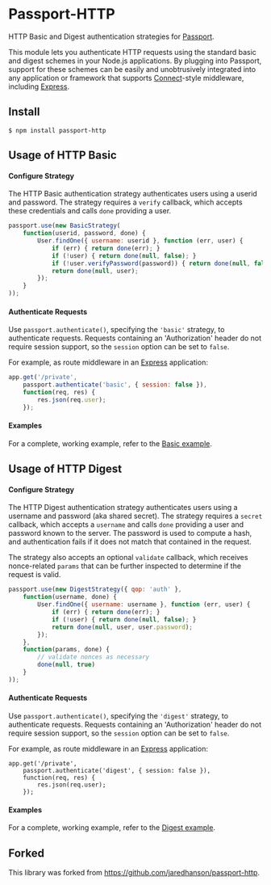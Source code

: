 # Passport-HTTP

HTTP Basic and Digest authentication strategies for [Passport](https://github.com/jaredhanson/passport).

This module lets you authenticate HTTP requests using the standard basic and
digest schemes in your Node.js applications.  By plugging into Passport, support
for these schemes can be easily and unobtrusively integrated into any
application or framework that supports [Connect](http://www.senchalabs.org/connect/)-style
middleware, including [Express](http://expressjs.com/).

## Install

    $ npm install passport-http

## Usage of HTTP Basic

#### Configure Strategy

The HTTP Basic authentication strategy authenticates users using a userid and
password.  The strategy requires a `verify` callback, which accepts these
credentials and calls `done` providing a user.
```js
passport.use(new BasicStrategy(
    function(userid, password, done) {
        User.findOne({ username: userid }, function (err, user) {
            if (err) { return done(err); }
            if (!user) { return done(null, false); }
            if (!user.verifyPassword(password)) { return done(null, false); }
            return done(null, user);
        });
    }
));
```

#### Authenticate Requests

Use `passport.authenticate()`, specifying the `'basic'` strategy, to
authenticate requests.  Requests containing an 'Authorization' header do not
require session support, so the `session` option can be set to `false`.

For example, as route middleware in an [Express](http://expressjs.com/)
application:
```js
app.get('/private',
    passport.authenticate('basic', { session: false }),
    function(req, res) {
        res.json(req.user);
    });
```

#### Examples

For a complete, working example, refer to the [Basic example](https://github.com/passport/express-3.x-http-basic-example).

## Usage of HTTP Digest

#### Configure Strategy

The HTTP Digest authentication strategy authenticates users using a username and
password (aka shared secret).  The strategy requires a `secret` callback, which
accepts a `username` and calls `done` providing a user and password known to the
server.  The password is used to compute a hash, and authentication fails if it
does not match that contained in the request.

The strategy also accepts an optional `validate` callback, which receives
nonce-related `params` that can be further inspected to determine if the request
is valid.
```js
passport.use(new DigestStrategy({ qop: 'auth' },
    function(username, done) {
        User.findOne({ username: username }, function (err, user) {
            if (err) { return done(err); }
            if (!user) { return done(null, false); }
            return done(null, user, user.password);
        });
    },
    function(params, done) {
        // validate nonces as necessary
        done(null, true)
    }
));
```

#### Authenticate Requests

Use `passport.authenticate()`, specifying the `'digest'` strategy, to
authenticate requests.  Requests containing an 'Authorization' header do not
require session support, so the `session` option can be set to `false`.

For example, as route middleware in an [Express](http://expressjs.com/)
application:

    app.get('/private', 
        passport.authenticate('digest', { session: false }),
        function(req, res) {
            res.json(req.user);
        });

#### Examples

For a complete, working example, refer to the [Digest example](https://github.com/passport/express-3.x-http-digest-example).

## Forked
This library was forked from <https://github.com/jaredhanson/passport-http>.
